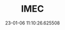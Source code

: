 ---
date: 23-01-06 11:10:26.625508
excerpt: INTERUNIVERSITAIR MICRO-ELECTRONICA CENTRUM
header:
  teaser: https://via.placeholder.com/200x200.png
order: 6
sidebar:
- image: https://via.placeholder.com/350x250.png
  image_alt: logo
  text: TBC
  title: Role
title: IMEC
---